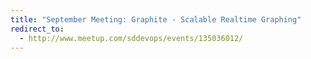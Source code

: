 ```yaml
---
title: "September Meeting: Graphite - Scalable Realtime Graphing"
redirect_to:
  - http://www.meetup.com/sddevops/events/135036012/
---
```

